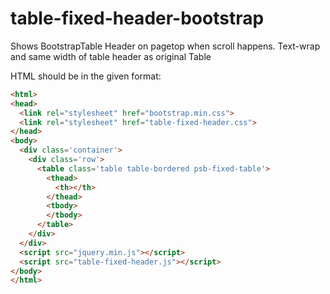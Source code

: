 # table-fixed-header-bootstrap
Shows BootstrapTable Header on pagetop when scroll happens. Text-wrap and same width of table header as original Table

HTML should be in the given format:
```html
<html>
<head>
  <link rel="stylesheet" href="bootstrap.min.css">
  <link rel="stylesheet" href="table-fixed-header.css">
</head>
<body>
  <div class='container'>
    <div class='row'>
      <table class='table table-bordered psb-fixed-table'>
        <thead>
          <th></th>
        </thead>
        <tbody>
        </tbody>
      </table>  
    </div>
  </div>
  <script src="jquery.min.js"></script>
  <script src="table-fixed-header.js"></script>
</body>  
</html>  
```
